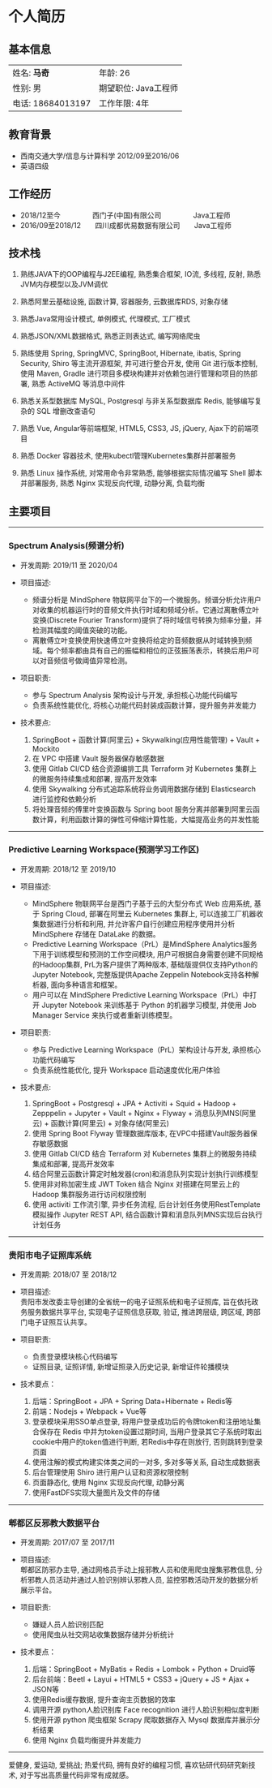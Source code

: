# 个人简历

## 基本信息

| | |
| :-----| :---- |
| 姓名: **马奇** | 年龄: 26 |
| 性别: 男 | 期望职位: Java工程师 |
| 电话: 18684013197 | 工作年限: 4年 |

## 教育背景

- 西南交通大学/信息与计算科学    2012/09至2016/06
- 英语四级

## 工作经历

- 2018/12至今&ensp;&ensp;&ensp;&ensp;&ensp;&ensp;&ensp;&ensp;&ensp;西门子(中国)有限公司&ensp;&ensp;&ensp;&ensp;&ensp;&ensp;&ensp;&ensp;&ensp;Java工程师
- 2016/09至2018/12&ensp;&ensp;&ensp;&ensp;四川成都优易数据有限公司&ensp;&ensp;&ensp;&ensp;Java工程师
## 技术栈

1. 熟练JAVA下的OOP编程与J2EE编程, 熟悉集合框架, IO流, 多线程, 反射, 熟悉JVM内存模型以及JVM调优

2. 熟悉阿里云基础设施, 函数计算, 容器服务, 云数据库RDS, 对象存储

3. 熟悉Java常用设计模式, 单例模式, 代理模式, 工厂模式

4. 熟悉JSON/XML数据格式, 熟悉正则表达式, 编写网络爬虫

5. 熟练使用 Spring, SpringMVC, SpringBoot, Hibernate, ibatis, Spring Security, Shiro 等主流开源框架, 并可进行整合开发, 使用 Git 进行版本控制, 使用 Maven, Gradle 进行项目多模块构建并对依赖包进行管理和项目的热部署, 熟悉 ActiveMQ 等消息中间件

6. 熟悉关系型数据库 MySQL, Postgresql 与非关系型数据库 Redis, 能够编写复杂的 SQL 增删改查语句

7. 熟悉 Vue, Angular等前端框架, HTML5, CSS3, JS, jQuery, Ajax下的前端项目

8. 熟悉 Docker 容器技术, 使用kubectl管理Kubernetes集群并部署服务

9.  熟悉 Linux 操作系统, 对常用命令非常熟悉, 能够根据实际情况编写 Shell 脚本并部署服务, 熟悉 Nginx 实现反向代理, 动静分离, 负载均衡

## 主要项目

---

### Spectrum Analysis(频谱分析)

- 开发周期: 2019/11 至 2020/04

- 项目描述:
    * 频谱分析是 MindSphere 物联网平台下的一个微服务。频谱分析允许用户对收集的机器运行时的音频文件执行时域和频域分析。它通过离散傅立叶变换(Discrete Fourier Transform)提供了将时域信号转换为频率分量，并检测其幅度的阈值突破的功能。
    * 离散傅立叶变换使用快速傅立叶变换将给定的音频数据从时域转换到频域。每个频率都由具有自己的振幅和相位的正弦振荡表示，转换后用户可以对音频信号做阈值异常检测。

- 项目职责:  
    * 参与 Spectrum Analysis 架构设计与开发, 承担核心功能代码编写
    * 负责系统性能优化, 将核心功能代码封装成函数计算，提升服务并发能力

- 技术要点:  

    1. SpringBoot + 函数计算(阿里云) + Skywalking(应用性能管理) + Vault + Mockito
    2. 在 VPC 中搭建 Vault 服务器保存敏感数据
    3. 使用 Gitlab CI/CD 结合资源编排工具 Terraform 对 Kubernetes 集群上的微服务持续集成和部署, 提高开发效率
    4. 使用 Skywalking 分布式追踪系统将业务调用数据存储到 Elasticsearch 进行监控和依赖分析
    5. 将处理音频的傅里叶变换函数与 Spring boot 服务分离并部署到阿里云函数计算，利用函数计算的弹性可伸缩计算性能，大幅提高业务的并发性能

---

### Predictive Learning Workspace(预测学习工作区)

- 开发周期: 2018/12 至 2019/10

- 项目描述:
    * MindSphere 物联网平台是西门子基于云的大型分布式 Web 应用系统, 基于 Spring Cloud, 部署在阿里云 Kubernetes 集群上, 可以连接工厂机器收集数据进行分析和利用, 并允许客户自行创建应用程序使用并分析 MindSphere 存储在 DataLake 的数据。
    * Predictive Learning Workspace（PrL）是MindSphere Analytics服务下用于训练模型和预测的工作空间模块, 用户可根据自身需要创建不同规格的Hadoop集群, PrL为客户提供了两种版本, 基础版提供仅支持Python的Jupyter Notebook, 完整版提供Apache Zeppelin Notebook支持各种解析器, 面向多种语言和框架。
    * 用户可以在 MindSphere Predictive Learning Workspace（PrL）中打开 Jupyter Notebook 来训练基于 Python 的机器学习模型, 并使用 Job Manager Service 来执行或者重新训练模型。

- 项目职责:  
    * 参与 Predictive Learning Workspace（PrL）架构设计与开发, 承担核心功能代码编写
    * 负责系统性能优化, 提升 Workspace 启动速度优化用户体验

- 技术要点:  

    1. SpringBoot + Postgresql + JPA + Activiti + Squid + Hadoop + Zepppelin + Jupyter + Vault + Nginx + Flyway + 消息队列MNS(阿里云) + 函数计算(阿里云) + 对象存储(阿里云)
    2. 使用 Spring Boot Flyway 管理数据库版本, 在VPC中搭建Vault服务器保存敏感数据
    3. 使用 Gitlab CI/CD 结合 Terraform 对 Kubernetes 集群上的微服务持续集成和部署, 提高开发效率
    4. 结合阿里云函数计算定时触发器(cron)和消息队列实现计划执行训练模型
    5. 使用非对称加密生成 JWT Token 结合 Nginx 对搭建在阿里云上的 Hadoop 集群服务进行访问权限控制
    6. 使用 activiti 工作流引擎, 异步任务流程, 后台计划任务使用RestTemplate模拟操作 Jupyter REST API, 结合函数计算和消息队列MNS实现后台执行计划任务

---

### 贵阳市电子证照库系统

- 开发周期: 2018/07 至 2018/12

- 项目描述:    
贵阳市发改委主导创建的全省统一的电子证照系统和电子证照库, 旨在依托政务服务数据共享平台, 实现电子证照信息获取, 验证, 推进跨层级, 跨区域, 跨部门电子证照互认共享。

- 项目职责:
    * 负责登录模块核心代码编写
    * 证照目录, 证照详情, 新增证照录入历史记录, 新增证件轮播模块

- 技术要点：

    1. 后端：SpringBoot + JPA + Spring Data+Hibernate + Redis等
    2. 前端：Nodejs + Webpack + Vue等
    3. 登录模块采用SSO单点登录, 将用户登录成功后的令牌token和注册地址集合保存在 Redis 中并为token设置过期时间, 当用户登录其它子系统时取出cookie中用户的token值进行判断, 若Redis中存在则放行, 否则跳转到登录页面
    4. 使用注解的模式构建实体类之间的一对多, 多对多等关系, 自动生成数据表
    5. 后台管理使用 Shiro 进行用户认证和资源权限控制
    6. 页面静态化, 使用 Nginx 实现反向代理, 动静分离
    7. 使用FastDFS实现大量图片及文件的存储

---

### 郫都区反邪教大数据平台

- 开发周期: 2017/07 至 2017/11

- 项目描述:  
郫都区防邪办主导, 通过网格员手动上报邪教人员和使用爬虫搜集邪教信息, 分析邪教人员活动并通过人脸识别辨认邪教人员, 监控邪教活动开发的数据分析展示平台。

- 项目职责:  
    * 嫌疑人员人脸识别匹配
    * 使用爬虫从社交网站收集数据存储并分析统计

- 技术要点：

    1. 后端：SpringBoot + MyBatis + Redis + Lombok + Python + Druid等
    2. 后台前端：Beetl + Layui + HTML5 + CSS3 + jQuery + JS + Ajax + JSON等
    3. 使用Redis缓存数据, 提升查询主页数据的效率
    4. 调用开源 python人脸识别库 Face recognition 进行人脸识别相似度判断
    5. 使用开源 python 爬虫框架 Scrapy 爬取数据存入 Mysql 数据库并展示分析结果
    6. 使用 Nginx 负载均衡提升并发能力  
   
---

爱健身, 爱运动, 爱挑战; 热爱代码, 拥有良好的编程习惯, 喜欢钻研代码研究新技术, 对于写出高质量代码非常有成就感。
